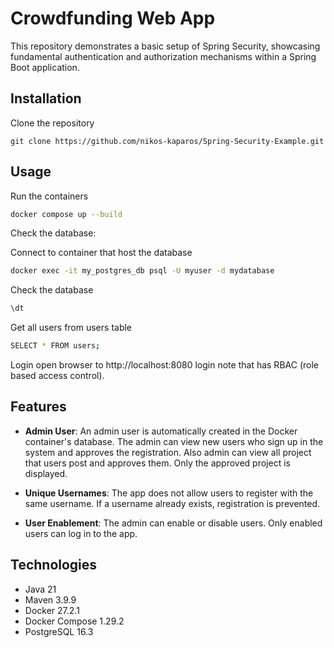 # Crowdfunding Web App

This repository demonstrates a basic setup of Spring Security, showcasing fundamental authentication and authorization mechanisms within a Spring Boot application.

## Installation

Clone the repository
```
git clone https://github.com/nikos-kaparos/Spring-Security-Example.git
```
<!--
 Build the project with Maven:
```
mvn clean package -DskipTests
```
-->
## Usage
Run the containers
```bash
docker compose up --build
```
Check the database:

Connect to container that host the database
```bash
docker exec -it my_postgres_db psql -U myuser -d mydatabase
```
Check the database
```bash
\dt
```
Get all users from users table 
```bash
SELECT * FROM users;
```
Login open browser to http://localhost:8080 login note that has RBAC (role based access control).

## Features

-   **Admin User**: An admin user is automatically created in the Docker container's database. The admin can view new users who sign up in the system and approves the registration. Also admin can view all project that users post and approves them. Οnly the approved project is displayed.

-   **Unique Usernames**: The app does not allow users to register with the same username. If a username already exists, registration is prevented.
-   **User Enablement**: The admin can enable or disable users. Only enabled users can log in to the app.


## Technologies
-   Java 21
-   Maven 3.9.9
-   Docker 27.2.1
-   Docker Compose 1.29.2
-   PostgreSQL 16.3

